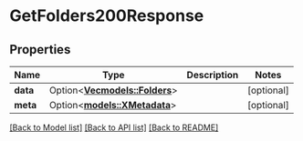 # GetFolders200Response

## Properties

Name | Type | Description | Notes
------------ | ------------- | ------------- | -------------
**data** | Option<[**Vec<models::Folders>**](Folders.md)> |  | [optional]
**meta** | Option<[**models::XMetadata**](x-metadata.md)> |  | [optional]

[[Back to Model list]](../README.md#documentation-for-models) [[Back to API list]](../README.md#documentation-for-api-endpoints) [[Back to README]](../README.md)


